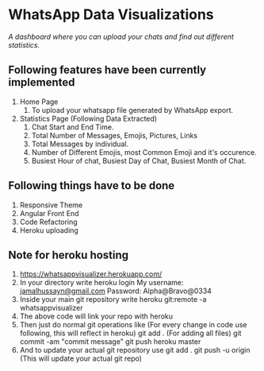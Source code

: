 # WhatsApp Data Visualizations
*A dashboard where you can upload your chats and find out different statistics.*


## Following features have been currently implemented

1. Home Page
   1. To upload your whatsapp file generated by WhatsApp export. 
2. Statistics Page (Following Data Extracted)
   1. Chat Start and End Time.
   2. Total Number of Messages, Emojis, Pictures, Links
   3. Total Messages by individual.
   4. Number of Different Emojis, most Common Emoji and it's occurence.
   5. Busiest Hour of chat, Busiest Day of Chat, Busiest Month of Chat.


## Following things have to be done

1. Responsive Theme
2. Angular Front End
3. Code Refactoring
4. Heroku uploading

## Note for heroku hosting

1. https://whatsappvisualizer.herokuapp.com/
2. In your directory write heroku login
   My username: jamalhussayn@gmail.com
   Password: Alpha@Bravo@0334
3. Inside your main git repository write
   heroku git:remote -a whatsappvisualizer
4. The above code will link your repo with heroku
5. Then just do normal git operations like (For every change in code use following, this will reflect in heroku)
   git add . (For adding all files)
   git commit -am "commit message"
   git push heroku master
6. And to update your actual git repository use
   git add .
   git push -u origin (This will update your actual git repo)